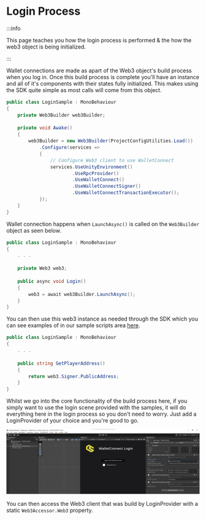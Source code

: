 ﻿---
slug: /current/login-process
sidebar_position: 8
sidebar_label: Login Process
---


# Login Process

:::info

This page teaches you how the login process is performed & the how the web3 object is being initialized.

:::

Wallet connections are made as apart of the Web3 object's build process when you log in. Once this build process is complete you'll have an instance and all of it's components with their states fully initialized. This makes using the SDK quite simple as most calls will come from this object.

```csharp
public class LoginSample : MonoBehaviour
{
    private Web3Builder web3Builder;

    private void Awake()
    {
        web3Builder = new Web3Builder(ProjectConfigUtilities.Load())
            .Configure(services =>
            {
                // Configure Web3 client to use WalletConnect
                services.UseUnityEnvironment()
                        .UseRpcProvider()
                        .UseWalletConnect()
                        .UseWalletConnectSigner()
                        .UseWalletConnectTransactionExecutor();
            });
    }
}
```

Wallet connection happens when `LaunchAsync()` is called on the `Web3Builder` object as seen below.

``` csharp
public class LoginSample : MonoBehaviour
{
    . . .
    
    private Web3 web3;
    
    public async void Login()
    {
        web3 = await web3Builder.LaunchAsync();
    }
}
```

You can then use this web3 instance as needed through the SDK which you can see examples of in our sample scripts area [here](https://docs.gaming.chainsafe.io/current/sample-scripts-and-chain-interactions).

``` csharp
public class LoginSample : MonoBehaviour
{
    . . .
    
    public string GetPlayerAddress()
    {
        return web3.Signer.PublicAddress;
    }
}
```

Whilst we go into the core functionality of the build process here, if you simply want to use the login scene provided
with the samples, it will do everything here in the login process so you don't need to worry. Just add a LoginProvider
of your choice and you're good to go.

![](assets/login-process/login-scene.png)

You can then access the Web3 client that was build by LoginProvider with a static `Web3Accessor.Web3` property.